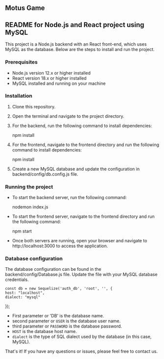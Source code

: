 ## Motus Game
## README for Node.js and React project using MySQL

This project is a Node.js backend with an React front-end, which uses MySQL as the database. Below are the steps to install and run the project.

### Prerequisites
- Node.js version 12.x or higher installed
- React version 18.x or higher installed
- MySQL installed and running on your machine

### Installation
1. Clone this repository.
2. Open the terminal and navigate to the project directory.
3. For the backend, run the following command to install dependencies:
    
    npm install
    
4. For the frontend, navigate to the frontend directory and run the following command to install dependencies:
    
    npm install
    
5. Create a new MySQL database and update the configuration in backend/config/db.config.js file.

### Running the project
- To start the backend server, run the following command:
    
    nodemon index.js
    
- To start the frontend server, navigate to the frontend directory and run the following command:
    
    npm start
    
- Once both servers are running, open your browser and navigate to http://localhost:3000 to access the application.

### Database configuration
The database configuration can be found in the backend/config/Database.js file. Update the file with your MySQL database credentials.

    const db = new Sequelize('auth_db', 'root', '', {
    host: "localhost",
    dialect: "mysql"
});
 
- First parameter or 'DB' is the database name.
- second parameter or `USER` is the database user name.
- third parameter or `PASSWORD` is the database password.
- `HOST` is the database host name.
- `dialect` is the type of SQL dialect used by the database (in this case, MySQL).

That's it! If you have any questions or issues, please feel free to contact us.
